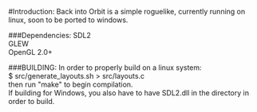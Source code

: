 #Introduction:
Back into Orbit is a simple roguelike, currently running on linux, soon to be ported to windows.

###Dependencies:
SDL2   
GLEW   
OpenGL 2.0+   

###BUILDING:
In order to properly build on a linux system:   
$ src/generate_layouts.sh > src/layouts.c   
then run "make" to begin compilation.   
If building for Windows, you also have to have SDL2.dll in the directory in order to build.
